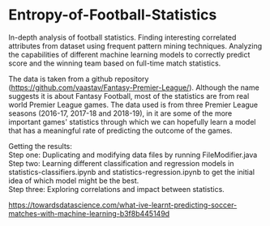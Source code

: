 # Entropy-of-Football-Statistics
In-depth analysis of football statistics. Finding interesting correlated attributes from dataset using frequent pattern mining techniques. Analyzing the capabilities of different machine learning models to correctly predict score and the winning team based on full-time match statistics.  

The data is taken from a github repository (https://github.com/vaastav/Fantasy-Premier-League/). 
Although the name suggests it is about Fantasy Football, most of the statistics are from real world Premier League games.
The data used is from three Premier League seasons (2016-17, 2017-18 and 2018-19), in it are some of the more important games' 
statistics through which we can hopefully learn a model that has a meaningful rate of predicting the outcome of the games.

Getting the results:\
Step one: Duplicating and modifying data files by running FileModifier.java\
Step two: Learning different classification and regression models in statistics-classifiers.ipynb and statistics-regression.ipynb
to get the initial idea of which model might be the best.\
Step three: Exploring correlations and impact between statistics.

https://towardsdatascience.com/what-ive-learnt-predicting-soccer-matches-with-machine-learning-b3f8b445149d
